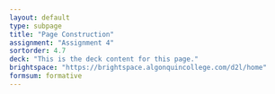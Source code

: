 ```yaml
---
layout: default
type: subpage
title: "Page Construction"
assignment: "Assignment 4"
sortorder: 4.7
deck: "This is the deck content for this page."
brightspace: "https://brightspace.algonquincollege.com/d2l/home"
formsum: formative
---
```

